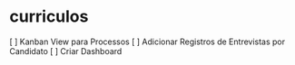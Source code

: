 # curriculos

[ ] Kanban View para Processos
[ ] Adicionar Registros de Entrevistas por Candidato
[ ] Criar Dashboard
